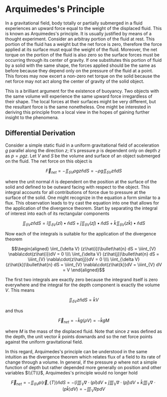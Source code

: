 # Arquimedes's Principle

In a gravitational field, body totally or partially submerged in a fluid experiences an upward force equal to the weight of the displaced fluid. This is known as Arquimedes's principle. It is usually justified by means of a thought experiment. Consider an arbitray portion of the fluid at rest. This portion of the fluid has a weight but the net force is zero, therefore the force applied at its surface must equal the weight of the fluid. Moreover, the net torque on the portion of the fluid is also zero so the surface forces must be occurring through its center of gravity. If one substitutes this portion of fluid by a solid with the same shape, the forces applied should be the same as before because they depend only on the pressure of the fluid at a point. This forces may now excert a non-zero net torque on the solid because the net force may not act along the center of gravity of the solid object.

This is a brilliant argument for the existence of buoyancy. Two objects with the same volume will experience the same upward force irregardless of their shape. The local forces at their surfaces might be very different, but the resultant force is the same nonetheless. One might be interested in deriving this principle from a local view in the hopes of gaining further insight to the phenomena.

## Differential Derivation

Consider a simple static fluid in a uniform gravitational field of acceleration $g$ parallel along the direction $z$; it's pressure $p$ is dependent only on depth $z$ as $p = \rho gz$. Let $V$ and $S$ be the volume and surface of an object submerged on the fluid. The net force on this object is

```math
\vec{F}_{net} = -\iint_{\delta V} \rho gz \hat{n} dS = -\rho g \iint_{\delta V} z \hat{n} dS
```

where the unit normal $\hat{n}$ is dependent on the position at the surface of the solid and defined to be outward facing with respect to the object. This integral accounts for all contributions of force due to pressure at the surface of the solid. One might recognize in the equation a form similar to a flux. This observation leads to try cast the equation into one that allows for the application of the divergence theorem. Start by separating the integral of interest into each of its rectangular components

```math
\iint_{\delta V} z \hat{n} dS =  \hat{i}\iint_{\delta V} (z\hat{i})\bullet\hat{n} dS + \hat{j}\iint_{\delta V} (z\hat{j})\bullet\hat{n} dS + \hat{k}\iint_{\delta V} (z\hat{k})\bullet\hat{n} dS
```

Now each of the integrals is suitable for the application of the divergence theorem

```math
\begin{aligned}
\iint_{\delta V} (z\hat{i})\bullet\hat{n} dS  = \iiint_{V} \nabla\cdot(z\hat{i})dV = 0 \\\\
\iint_{\delta V} (z\hat{j})\bullet\hat{n} dS = \iiint_{V} \nabla\cdot(z\hat{j})dV = 0 \\\\
\iint_{\delta V} (z\hat{k})\bullet\hat{n} dS = \iiint_{V} \nabla\cdot(z\hat{k})dV = \iiint_{V} dV = V
\end{aligned}
```

The first two integrals are exactly zero because the integrand itself is zero everywhere and the integral for the depth component is exactly the volume $V$. This means

```math
\iint_{\delta V} z \hat{n} dS = \hat{k} V
```

and thus 

```math
\vec{F}_{net} = -\hat{k} g (\rho V) = - \hat{k} g M
```

where $M$ is the mass of the displaced fluid. Note that since $z$ was defined as the depth, the unit vector $\hat{k}$ points downards and so the net force points against the uniform gravitational field.

In this regard, Arquimedes's principle can be understood in the same intuition as the divergence theorem which relates flux of a field to its rate of change through a volume. In general, if the pressure $p$ where not a simple function of depth but rather depended more generally on position and other variables $\\{T\\}$, Arquimedes's principle would no longer hold

```math
\vec{F}_{net} = -\iint_{\delta V} p(\vec{r}, \{T\}) \hat{n} dS = -\left( \hat{i}\iiint_{V} \nabla\cdot(p\hat{i}) dV + \hat{j}\iiint_{V}\nabla\cdot(p\hat{j}) dV + \hat{k}\iiint_{V}\nabla\cdot(p\hat{k}) dV  \right) = -\iiint_{V} \nabla p dV
```
